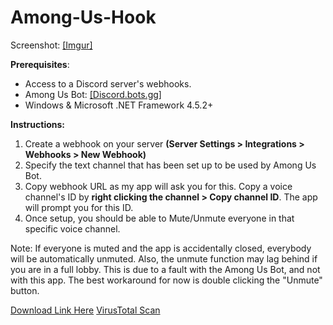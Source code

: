 # Among-Us-Hook
Screenshot: [[Imgur]](https://i.imgur.com/2pqJuaW_d.webp?maxwidth=728&fidelity=grand)

**Prerequisites**:

 - Access to a Discord server's webhooks.
 - Among Us Bot: [[Discord.bots.gg]](https://discord.bots.gg/bots/754922494376542219)
 - Windows & Microsoft .NET Framework 4.5.2+

**Instructions:**
 1. Create a webhook on your server **(Server Settings > Integrations >
    Webhooks > New Webhook)**
 2. Specify the text channel that has been set up to be used by Among Us Bot. 
 3. Copy webhook URL as my app will ask you for this. Copy a
    voice channel's ID by **right clicking the channel > Copy channel ID**. The app will prompt you for this ID.
 4. Once setup, you should be able to Mute/Unmute
    everyone in that specific voice channel.

Note: If everyone is muted and the app is accidentally closed, everybody will be automatically unmuted.
Also, the unmute function may lag behind if you are in a full lobby. This is due to a fault with the Among Us Bot, and not with this app. The best workaround for now is double clicking the "Unmute" button.

[Download Link Here](https://github.com/legovader09/Among-Us-Hook/releases)
[VirusTotal Scan](https://www.virustotal.com/gui/url/2ff274446ac5eb405f97a307744dbe50de8f64ce3bd05855d7e3df4b01f9a792/detection)
